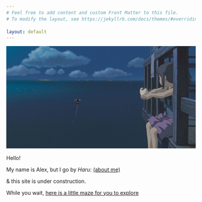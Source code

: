 ```yaml
---
# Feel free to add content and custom Front Matter to this file.
# To modify the layout, see https://jekyllrb.com/docs/themes/#overriding-theme-defaults

layout: default
---
```


![Wallpaper](/assets/spirit.jpeg)

Hello!

My name is Alex, but I go by *Haru*: [(about me)](https://hxxru.github.io/about)

& this site is under construction. 

While you wait, [here is a little maze for you to explore](https://hxxru.github.io/maze-1)